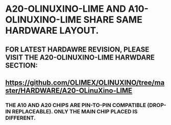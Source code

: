 # A20-OLINUXINO-LIME AND A10-OLINUXINO-LIME SHARE SAME HARDWARE LAYOUT. 

## FOR LATEST HARDAWRE REVISION, PLEASE VISIT THE A20-OLINUXINO-LIME HARWDARE SECTION: 

## https://github.com/OLIMEX/OLINUXINO/tree/master/HARDWARE/A20-OLinuXino-LIME

### THE A10 AND A20 CHIPS ARE PIN-TO-PIN COMPATIBLE (DROP-IN REPLACEABLE). ONLY THE MAIN CHIP PLACED IS DIFFERENT. 
